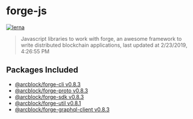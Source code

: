 # forge-js

[![lerna](https://img.shields.io/badge/maintained%20with-lerna-cc00ff.svg)](https://lernajs.io/)

> Javascript libraries to work with forge, an awesome framework to write distributed blockchain applications, last updated at 2/23/2019, 4:26:55 PM

## Packages Included

- [@arcblock/forge-cli v0.8.3](./packages/forge-cli)
- [@arcblock/forge-proto v0.8.3](./packages/forge-proto)
- [@arcblock/forge-sdk v0.8.3](./packages/forge-sdk)
- [@arcblock/forge-util v0.8.1](./packages/forge-util)
- [@arcblock/forge-graphql-client v0.8.3](./packages/graphql-client)


